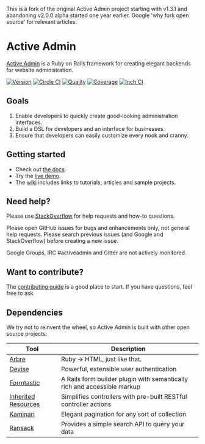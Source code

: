 This is a fork of the original Active Admin project starting with v1.3.1 and abandoning v2.0.0.alpha started one year earlier.
Google 'why fork open source' for relevant articles.

# Active Admin

[Active Admin](https://www.activeadmin.info) is a Ruby on Rails framework for creating elegant backends for website administration.

[![Version         ][rubygems_badge]][rubygems]
[![Circle CI       ][circle_badge]][circle]
[![Quality         ][codeclimate_badge]][codeclimate]
[![Coverage        ][codecov_badge]][codecov]
[![Inch CI         ][inch_badge]][inch]

## Goals

1. Enable developers to quickly create good-looking administration interfaces.
2. Build a DSL for developers and an interface for businesses.
3. Ensure that developers can easily customize every nook and cranny.

## Getting started

* Check out [the docs][docs].
* Try the [live demo][demo].
* The [wiki] includes links to tutorials, articles and sample projects.

## Need help?

Please use [StackOverflow][stackoverflow] for help requests and how-to questions.

Please open GitHub issues for bugs and enhancements only, not general help requests.
Please search previous issues (and Google and StackOverflow) before creating a new issue.

Google Groups, IRC #activeadmin and Gitter are not actively monitored.

## Want to contribute?

The [contributing guide][contributing]
is a good place to start. If you have questions, feel free to ask.

## Dependencies

We try not to reinvent the wheel, so Active Admin is built with other open source projects:

Tool                  | Description
--------------------- | -----------
[Arbre]               | Ruby -> HTML, just like that.
[Devise]              | Powerful, extensible user authentication
[Formtastic]          | A Rails form builder plugin with semantically rich and accessible markup
[Inherited Resources] | Simplifies controllers with pre-built RESTful controller actions
[Kaminari]            | Elegant pagination for any sort of collection
[Ransack]             | Provides a simple search API to query your data

[Arbre]: https://github.com/activeadmin/arbre
[Devise]: https://github.com/plataformatec/devise
[Formtastic]: https://github.com/justinfrench/formtastic
[Inherited Resources]: https://github.com/activeadmin/inherited_resources
[Kaminari]: https://github.com/kaminari/kaminari
[Ransack]: https://github.com/activerecord-hackery/ransack

[rubygems_badge]: http://img.shields.io/gem/v/activeadmin-rb.svg
[rubygems]: https://rubygems.org/gems/activeadmin-rb
[circle_badge]: https://circleci.com/gh/varyonic/activeadmin/tree/master.svg
[circle]: https://circleci.com/gh/varyonic/activeadmin/tree/master
[codeclimate_badge]: https://api.codeclimate.com/v1/badges/779e407d22bacff19733/maintainability
[codeclimate]: https://codeclimate.com/github/varyonic/activeadmin/maintainability
[codecov_badge]: https://codecov.io/gh/varyonic/activeadmin/branch/master/graph/badge.svg
[codecov]: https://codecov.io/gh/varyonic/activeadmin
[inch_badge]: http://inch-ci.org/github/varyonic/activeadmin.svg?branch=master
[inch]: http://inch-ci.org/github/varyonic/activeadmin

[docs]: http://activeadmin.info/0-installation.html
[demo]: http://demo.activeadmin.info/admin
[wiki]: https://github.com/varyonic/activeadmin/wiki
[stackoverflow]: http://stackoverflow.com/questions/tagged/activeadmin
[contributing]: https://github.com/varyonic/activeadmin/blob/master/CONTRIBUTING.md
